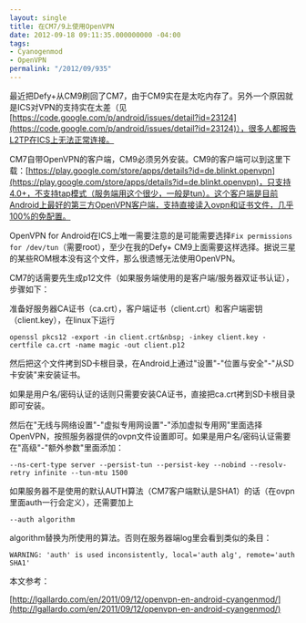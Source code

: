 ```yaml
---
layout: single
title: 在CM7/9上使用OpenVPN
date: 2012-09-18 09:11:35.000000000 -04:00
tags:
- Cyanogenmod
- OpenVPN
permalink: "/2012/09/935"
---
```

最近把Defy+从CM9刷回了CM7，由于CM9实在是太吃内存了。另外一个原因就是ICS对VPN的支持实在太差（见[https://code.google.com/p/android/issues/detail?id=23124](https://code.google.com/p/android/issues/detail?id=23124)），很多人都报告L2TP在ICS上无法正常连接。

CM7自带OpenVPN的客户端，CM9必须另外安装。CM9的客户端可以到这里下载：[https://play.google.com/store/apps/details?id=de.blinkt.openvpn](https://play.google.com/store/apps/details?id=de.blinkt.openvpn)，只支持4.0+，不支持tap模式（服务端用这个很少，一般是tun）。这个客户端是目前Android上最好的第三方OpenVPN客户端，支持直接读入ovpn和证书文件，几乎100%的免配置。

OpenVPN for Android在ICS上唯一需要注意的是可能需要选择`Fix permissions for /dev/tun`（需要root），至少在我的Defy+ CM9上面需要这样选择。据说三星的某些ROM根本没有这个文件，那么很遗憾无法使用OpenVPN。

CM7的话需要先生成p12文件（如果服务端使用的是客户端/服务器双证书认证），步骤如下：

准备好服务器CA证书（ca.crt），客户端证书（client.crt）和客户端密钥（client.key），在linux下运行

```
openssl pkcs12 -export -in client.crt&nbsp; -inkey client.key -certfile ca.crt -name magic -out client.p12
```

然后把这个文件拷到SD卡根目录，在Android上通过"设置"-"位置与安全"-"从SD卡安装"来安装证书。

如果是用户名/密码认证的话则只需要安装CA证书，直接把ca.crt拷到SD卡根目录即可安装。

然后在"无线与网络设置"-"虚拟专用网设置"-"添加虚拟专用网"里面选择OpenVPN，按照服务器提供的ovpn文件设置即可。如果是用户名/密码认证需要在"高级"-"额外参数"里面添加：

```
--ns-cert-type server --persist-tun --persist-key --nobind --resolv-retry infinite --tun-mtu 1500
```

如果服务器不是使用的默认AUTH算法（CM7客户端默认是SHA1）的话（在ovpn里面auth一行会定义），还需要加上

```
--auth algorithm
```

algorithm替换为所使用的算法。否则在服务器端log里会看到类似的条目：

```
WARNING: 'auth' is used inconsistently, local='auth alg', remote='auth SHA1'
```

本文参考：

[http://lgallardo.com/en/2011/09/12/openvpn-en-android-cyangenmod/](http://lgallardo.com/en/2011/09/12/openvpn-en-android-cyangenmod/)